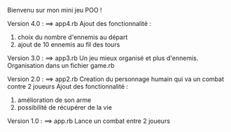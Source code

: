 Bienvenu sur mon mini jeu POO !

Version 4.0 : ==> app4.rb
Ajout des fonctionnalité :
1) choix du nombre d'ennemis au départ
2) ajout de 10 ennemis au fil des tours


Version 3.0 : ==> app3.rb
Un jeu mieux organisé et plus d'ennemis.
Organisation dans un fichier game.rb


Version 2.0 : ==> app2.rb
Creation du personnage humain qui va un combat contre 2 joueurs
Ajout des fonctionnalité :
1) amélioration de son arme
2) possibilité de récupérer de la vie


Version 1.0 : ==> app.rb
Lance un combat entre 2 joueurs
